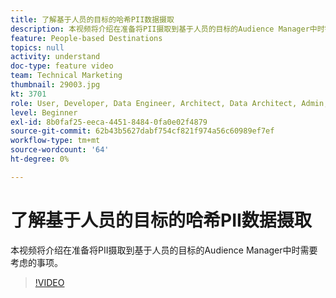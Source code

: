 ```yaml
---
title: 了解基于人员的目标的哈希PII数据摄取
description: 本视频将介绍在准备将PII摄取到基于人员的目标的Audience Manager中时需要考虑的事项。
feature: People-based Destinations
topics: null
activity: understand
doc-type: feature video
team: Technical Marketing
thumbnail: 29003.jpg
kt: 3701
role: User, Developer, Data Engineer, Architect, Data Architect, Admin, Leader
level: Beginner
exl-id: 8b0faf25-eeca-4451-8484-0fa0e02f4879
source-git-commit: 62b43b5627dabf754cf821f974a56c60989ef7ef
workflow-type: tm+mt
source-wordcount: '64'
ht-degree: 0%

---
```


# 了解基于人员的目标的哈希PII数据摄取

本视频将介绍在准备将PII摄取到基于人员的目标的Audience Manager中时需要考虑的事项。

>[!VIDEO](https://video.tv.adobe.com/v/29003/?quality=12)
